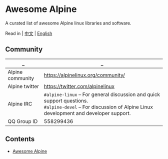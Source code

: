 # Awesome Alpine
A curated list of awesome Alpine linux libraries and software.

Read in | [中文](./README.zh_CN.md) | [English](./README.md)


## Community

_                 | _
------------------|----------------------------------
Alpine community  | https://alpinelinux.org/community/
Alpine twitter    | https://twitter.com/alpinelinux
Alpine IRC        | `#alpine-linux` – For general discussion and quick support questions.<br>`#alpine-devel` – For discussion of Alpine Linux development and developer support.
QQ Group ID       | 558299436

## Contents

- [Awesome Alpine](#awesome-alpine)
